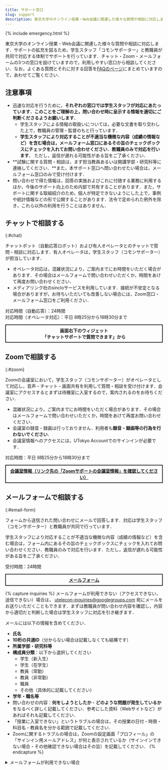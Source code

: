 ```yaml
---
title: サポート窓口
slug: support
description: 東京大学のオンライン授業・Web会議に関連した様々な質問や相談に対応します．チャット・Zoom・メールフォームの3つの窓口を設けていますので，利用しやすい窓口から相談してください．
---
```


{% include emergency.html %}

東京大学のオンライン授業・Web会議に関連した様々な質問や相談に対応します．サポートの拡充を図るため，学生スタッフ「コモンサポーター」と教職員が共同で対応する体制でサポートを行っています．チャット・Zoom・メールフォームの3つの窓口を設けていますので，利用しやすい窓口から相談してください．なお，よくある質問とそれに対する回答を[FAQのページ](/faq/)にまとめていますので，あわせてご覧ください．

## 注意事項

* 迅速な対応を行うために，**それぞれの窓口では学生スタッフが対応にあたっています．このことをご理解の上，問い合わせ時に呈示する情報を適切にご判断くださるようお願いします．**
    * 学生スタッフによる情報の取扱いについては，必要な文書を取り交わした上で，教職員の管理・監督のもと行っています．
    * **学生スタッフにより対応することが不適当な機微な内容（成績の情報など）を含む場合は，メールフォーム窓口にあるその旨のチェックボックスにチェックを入れてお問い合わせください．教職員のみで対応を行います．** ただし，返信が遅れる可能性がある旨をご了承ください．
* **試験に関する質問・相談は，まず担当教員あるいは開講学部・研究科等に連絡してください．**また，本サポート窓口へ問い合わせたい場合は，メールフォーム窓口のみで受け付けます．
* 問い合わせで得た情報は，回答の実施およびこれに付随する業務に利用するほか，今後のサポート向上のため内部で共有することがあります．また，サポートに関する取組紹介のため，個人が特定できないようにした上で，事例や統計情報などの形で公開することがあります．法令で定められた例外を除き，これら以外の利用を行うことはありません．

## チャットで相談する
{:#chat}

チャットボット（自動応答ロボット）および有人オペレータとのチャットで質問・相談に対応します．有人オペレータは，学生スタッフ（コモンサポーター）が担当しています．

* オペレータ対応は，混雑状況により，ご案内までにお時間をいただく場合があります．その場合はメールフォームで問い合わせいただくか，時間をあけて再度お問い合わせください．
* メディアリンク社のsincloサービスを利用しています．接続が不安定となる場合がありますが，お待ちいただいても改善しない場合には，Zoom窓口・メールフォーム窓口をご利用ください．

<div>対応時間（自動応答）：24時間</div>
<div>対応時間（オペレータ対応）：平日 8時25分から18時30分まで</div>

<div style="border: 2px solid currentcolor; margin: 1em 0 2em; padding: 0.5em; font-weight: bold; text-align: center;">
画面右下のウィジェット<br>「チャットサポートで質問できます」から
</div>

## Zoomで相談する
{:#zoom}

Zoomの会議室において，学生スタッフ（コモンサポーター）がオペレータとして対応し，音声・チャット・画面共有を利用して質問・相談を受け付けます．会議室にアクセスするとまずは待機室に入室するので，案内されるのをお待ちください．

* 混雑状況により，ご案内までにお時間をいただく場合があります．その場合はメールフォームで問い合わせいただくか，時間をあけて再度お問い合わせください．
* 会議室の録音・録画は行っておりません．利用者も**録音・録画等の行為を行わないでください**．
* 会議室情報へのアクセスには，UTokyo Accountでのサインインが必要です．

<div>対応時間：平日 8時25分から18時30分まで</div>

<div style="border: 2px solid currentcolor; margin: 1em 0 2em; padding: 0.5em; font-weight: bold; text-align: center;">
<a href="https://itc-lms.ecc.u-tokyo.ac.jp/lms/course?idnumber=20197J919010V02">会議室情報（リンク先の「Zoomサポートの会議室情報」を確認してください）</a>
</div>

## メールフォームで相談する
{:#email-form}

フォームから送信された問い合わせにメールで回答します．対応は学生スタッフ（コモンサポーター）と教職員が共同で行っています．

学生スタッフにより対応することが不適当な機微な内容（成績の情報など）を含む場合は，フォーム内にあるその旨のチェックボックスにチェックを入れてお問い合わせください．教職員のみで対応を行います．ただし，返信が遅れる可能性がある旨をご了承ください．

<div>受付時間：24時間</div>

<div style="border: 2px solid currentcolor; margin: 1em 0; padding: 0.5em; font-weight: bold; text-align: center;">
<a href="https://forms.gle/AQevtbkCgRvn6wc39">メールフォーム</a>
</div>

{% capture inquiries %}
メールフォームが利用できない（アクセスできない，送信できない）場合は， utelecon-inquiries@googlegroups.com 宛にメールをお送りいただくこともできます．まずは教職員が問い合わせ内容を確認し，内容から適切だと判断した場合は学生スタッフに対応を引き継ぎます．

メールには以下の情報を含めてください．

- **氏名**
- **10桁の共通ID**（分からない場合は記載しなくても結構です）
- **所属学部・研究科等**
- **構成員分類**：以下から選択してください
    - 学生（新入生）
    - 学生（在学生）
    - 教員（常勤）
    - 教員（非常勤）
    - 職員
    - その他（具体的に記載してください）
- **学年・職名等**
- 問い合わせの内容：**何をしようとしたか**・**どのような問題が発生しているか**をなるべく詳しく記載してください．参考にした資料（Webサイトなど）があればそれも記載してください．
- 「授業に入室できない」というトラブルの場合は，その授業の日付・時限・科目名・教員名を分かる範囲で記載してください．
- Zoomに関するトラブルの場合は，Zoomの設定画面「プロフィール」の「サインイン用メールアドレス」が何と表示されているか（サインインできない場合・その他確認できない場合はその旨）を記載してください．
{% endcapture %}

<details>
<summary>メールフォームが利用できない場合</summary>
{{ inquiries | markdownify }}
</details>
